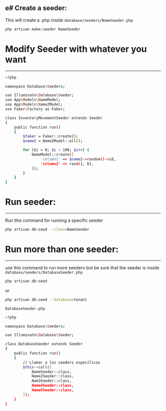 e# Create a seeder:
---
This will create a .php inside `database/seeders/NameSeeder.php`
```sh
php artisan make:seeder NameSeeder
```

# Modify Seeder with whatever you want
---
```sh
<?php

namespace Database\Seeders;

use Illuminate\Database\Seeder;
use App\Models\NameModel;
use App\Models\Name2Model;
use Faker\Factory as Faker;

class InventoryMovementSeeder extends Seeder
{
    public function run()
    {
        $faker = Faker::create();
        $name2 = Name2Model::all();

        for ($i = 0; $i < 100; $i++) {
            NameModel::create([
                'column1' => $name2->random()->id,
                'column2' => rand(1, 6),
            ]);
        }
    }
}
```
# Run seeder:
---
Run this command for running a specific seeder
```sh
php artisan db:seed --class=NameSeeder
```
# Run more than one seeder:
---
use this command to run more seeders but be sure that the seeder is inside `database/seeders/DatabaseSeeder.php`

```sh
php artisan db:seed
```
or 
```sh
php artisan db:seed --database=tenant
```

`DatabaseSeeder.php`
```sh
<?php

namespace Database\Seeders;

use Illuminate\Database\Seeder;

class DatabaseSeeder extends Seeder
{
    public function run()
    {
        // Llamar a los seeders específicos
        $this->call([
            NameSeeder::class,
            Name2Seeder::class,
            Nam3Seeder::class,
            Name4Seeder::class,
            Name5Seeder::class,
        ]);
    }
}

```
